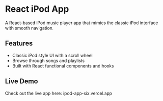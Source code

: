 # React iPod App

A React-based iPod music player app that mimics the classic iPod interface with smooth navigation.

## Features

- Classic iPod style UI with a scroll wheel  
- Browse through songs and playlists  
- Built with React functional components and hooks

## Live Demo

Check out the live app here: ipod-app-six.vercel.app

